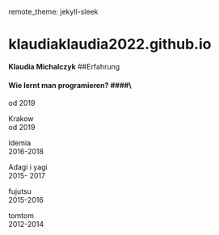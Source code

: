 remote_theme: jekyll-sleek
# klaudiaklaudia2022.github.io
**Klaudia Michalczyk**
##Erfahrung 
#### Wie lernt man programieren? ####\
od 2019 

Krakow\
od 2019

Idemia\
2016-2018

Adagi i yagi\
2015- 2017 

fujutsu\
2015-2016

tomtom\
2012-2014


